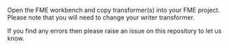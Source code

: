 Open the FME workbench and copy transformer(s) into your FME project. Please note that you will need to change your writer transformer.

If you find any errors then please raise an issue on this repository to let us know.
